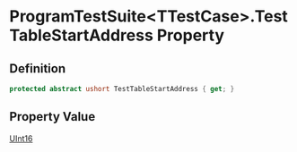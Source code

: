 # ProgramTestSuite&lt;TTestCase&gt;.TestTableStartAddress Property
## Definition

```c#
protected abstract ushort TestTableStartAddress { get; }
```

## Property Value

[UInt16](https://learn.microsoft.com/en-gb/dotnet/api/System.UInt16)
